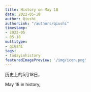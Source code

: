 ```yaml
---
title: History on May 18
date: 2022-05-18
author: Qiushi 
authorLink: "/authors/qiushi"
timestamp: 
- 2022-05
- 05-18
multitype: 
- qiushi
tags: 
- todayinhistory
featuredImagePreview: '/img/icon.png'
---
```









历史上的5月18日，

May 18 in history, 

<!--more-->

